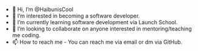 - 👋 Hi, I’m @HaibunisCool
- 👀 I’m interested in becoming a software developer.
- 🌱 I’m currently learning software development via Launch School.
- 💞️ I’m looking to collaborate on anyone interested in mentoring/teaching me coding.
- 📫 How to reach me - You can reach me via email or dm via GitHub. 

<!---
HaibunisCool/HaibunisCool is a ✨ special ✨ repository because its `README.md` (this file) appears on your GitHub profile.
You can click the Preview link to take a look at your changes.
--->
